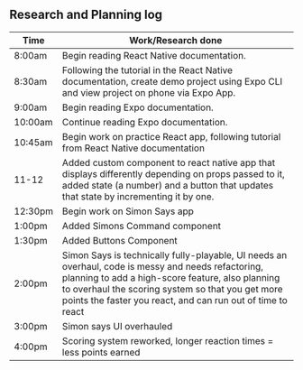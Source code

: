 ## Research and Planning log


|Time|Work/Research done|
|---|-----------|
|8:00am|Begin reading React Native documentation.|
|8:30am|Following the tutorial in the React Native documentation, create demo project using Expo CLI and view project on phone via Expo App.|
|9:00am|Begin reading Expo documentation.|
|10:00am|Continue reading Expo documentation.|
|10:45am|Begin work on practice React app, following tutorial from React Native documentation|
|11-12|Added custom component to react native app that displays differently depending on props passed to it, added state (a number) and a button that updates that state by incrementing it by one.|
|12:30pm|Begin work on Simon Says app|
|1:00pm|Added Simons Command component|
|1:30pm|Added Buttons Component|
|2:00pm|Simon Says is technically fully-playable, UI needs an overhaul, code is messy and needs refactoring, planning to add a high-score feature, also planning to overhaul the scoring system so that you get more points the faster you react, and can run out of time to react|
|3:00pm|Simon says UI overhauled|
|4:00pm|Scoring system reworked, longer reaction times = less points earned|
